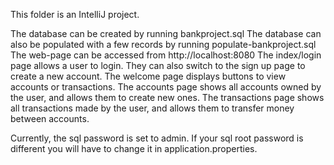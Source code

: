 This folder is an IntelliJ project.

The database can be created by running bankproject.sql
The database can also be populated with a few records by running populate-bankproject.sql
The web-page can be accessed from http://localhost:8080
The index/login page allows a user to login. They can also switch to the sign up page to create a new account.
The welcome page displays buttons to view accounts or transactions.
The accounts page shows all accounts owned by the user, and allows them to create new ones.
The transactions page shows all transactions made by the user, and allows them to transfer money between accounts.

Currently, the sql password is set to admin. If your sql root password is different you will have to change it in application.properties.